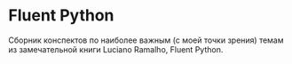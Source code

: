 # Fluent Python

Сборник конспектов по наиболее важным (с моей точки зрения) темам из замечательной книги Luciano Ramalho, Fluent Python.
